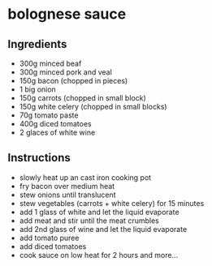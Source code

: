 # bolognese sauce
## Ingredients
- 300g minced beaf
- 300g minced pork and veal
- 150g bacon (chopped in pieces)
- 1 big onion
- 150g carrots (chopped in small block)
- 150g white celery (chopped in small blocks)
- 70g tomato paste
- 400g diced tomatoes
- 2 glaces of white wine

## Instructions
- slowly heat up an cast iron cooking pot
- fry bacon over medium heat 
- stew onions until translucent
- stew vegetables (carrots + white celery) for 15 minutes
- add 1 glass of white and let the liquid evaporate
- add meat and stir until the meat crumbles
- add 2nd glass of wine and let the liquid evaporate
- add tomato puree
- add diced tomatoes
- cook sauce on low heat for 2 hours and more...
